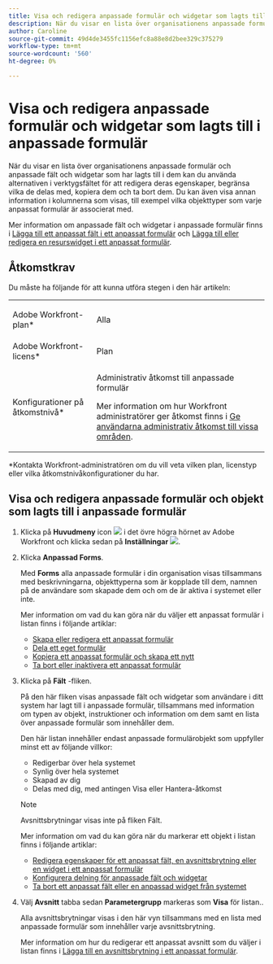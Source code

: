 ```yaml
---
title: Visa och redigera anpassade formulär och widgetar som lagts till i anpassade formulär
description: När du visar en lista över organisationens anpassade formulär och anpassade fält och widgetar som har lagts till i dem kan du använda alternativen i verktygsfältet för att redigera deras egenskaper, begränsa vilka de delas med, kopiera dem och ta bort dem. Du kan även visa annan information i kolumnerna som visas, till exempel vilka objekttyper som varje anpassat formulär är associerat med.
author: Caroline
source-git-commit: 49d4de3455fc1156efc8a88e8d2bee329c375279
workflow-type: tm+mt
source-wordcount: '560'
ht-degree: 0%

---
```


# Visa och redigera anpassade formulär och widgetar som lagts till i anpassade formulär

När du visar en lista över organisationens anpassade formulär och anpassade fält och widgetar som har lagts till i dem kan du använda alternativen i verktygsfältet för att redigera deras egenskaper, begränsa vilka de delas med, kopiera dem och ta bort dem. Du kan även visa annan information i kolumnerna som visas, till exempel vilka objekttyper som varje anpassat formulär är associerat med.

Mer information om anpassade fält och widgetar i anpassade formulär finns i [Lägga till ett anpassat fält i ett anpassat formulär](../../../administration-and-setup/customize-workfront/create-manage-custom-forms/add-a-custom-field-to-a-custom-form.md) och [Lägga till eller redigera en resurswidget i ett anpassat formulär](../../../administration-and-setup/customize-workfront/create-manage-custom-forms/add-widget-or-edit-its-properties-in-a-custom-form.md).

## Åtkomstkrav

Du måste ha följande för att kunna utföra stegen i den här artikeln:

<table style="table-layout:auto"> 
 <col> 
 <col> 
 <tbody> 
  <tr data-mc-conditions=""> 
   <td role="rowheader"> <p>Adobe Workfront-plan*</p> </td> 
   <td>Alla</td> 
  </tr> 
  <tr> 
   <td role="rowheader">Adobe Workfront-licens*</td> 
   <td>Plan</td> 
  </tr> 
  <tr data-mc-conditions=""> 
   <td role="rowheader">Konfigurationer på åtkomstnivå*</td> 
   <td> <p>Administrativ åtkomst till anpassade formulär</p> <p>Mer information om hur Workfront administratörer ger åtkomst finns i <a href="../../../administration-and-setup/add-users/configure-and-grant-access/grant-users-admin-access-certain-areas.md" class="MCXref xref">Ge användarna administrativ åtkomst till vissa områden</a>.</p> </td> 
  </tr> 
 </tbody> 
</table>

&#42;Kontakta Workfront-administratören om du vill veta vilken plan, licenstyp eller vilka åtkomstnivåkonfigurationer du har.

## Visa och redigera anpassade formulär och objekt som lagts till i anpassade formulär

1. Klicka på **Huvudmeny** icon ![](assets/main-menu-icon.png) i det övre högra hörnet av Adobe Workfront och klicka sedan på **Inställningar** ![](assets/gear-icon-settings.png).

1. Klicka **Anpassad Forms**.

   Med **Forms** alla anpassade formulär i din organisation visas tillsammans med beskrivningarna, objekttyperna som är kopplade till dem, namnen på de användare som skapade dem och om de är aktiva i systemet eller inte.

   Mer information om vad du kan göra när du väljer ett anpassat formulär i listan finns i följande artiklar:

   * [Skapa eller redigera ett anpassat formulär](../../../administration-and-setup/customize-workfront/create-manage-custom-forms/create-or-edit-a-custom-form.md)
   * [Dela ett eget formulär](../../../administration-and-setup/customize-workfront/create-manage-custom-forms/share-access-to-a-custom-form.md)
   * [Kopiera ett anpassat formulär och skapa ett nytt](../../../administration-and-setup/customize-workfront/create-manage-custom-forms/copy-custom-form-to-create-a-new-one.md)
   * [Ta bort eller inaktivera ett anpassat formulär](../../../administration-and-setup/customize-workfront/create-manage-custom-forms/delete-or-deactivate-a-custom-form.md)

1. Klicka på **Fält** -fliken.

   På den här fliken visas anpassade fält och widgetar som användare i ditt system har lagt till i anpassade formulär, tillsammans med information om typen av objekt, instruktioner och information om dem samt en lista över anpassade formulär som innehåller dem.

   Den här listan innehåller endast anpassade formulärobjekt som uppfyller minst ett av följande villkor:

   * Redigerbar över hela systemet
   * Synlig över hela systemet
   * Skapad av dig
   * Delas med dig, med antingen Visa eller Hantera-åtkomst

   >[!NOTE]
   >
   >Avsnittsbrytningar visas inte på fliken Fält.

   Mer information om vad du kan göra när du markerar ett objekt i listan finns i följande artiklar:

   * [Redigera egenskaper för ett anpassat fält, en avsnittsbrytning eller en widget i ett anpassat formulär](../../../administration-and-setup/customize-workfront/create-manage-custom-forms/edit-a-custom-field.md)
   * [Konfigurera delning för anpassade fält och widgetar](../../../administration-and-setup/customize-workfront/create-manage-custom-forms/configure-sharing-for-a-custom-field.md)
   * [Ta bort ett anpassat fält eller en anpassad widget från systemet](../../../administration-and-setup/customize-workfront/create-manage-custom-forms/delete-a-custom-field.md)


1. Välj **Avsnitt** tabba sedan **Parametergrupp** markeras som **Visa** för listan..

   Alla avsnittsbrytningar visas i den här vyn tillsammans med en lista med anpassade formulär som innehåller varje avsnittsbrytning.

   Mer information om hur du redigerar ett anpassat avsnitt som du väljer i listan finns i [Lägga till en avsnittsbrytning i ett anpassat formulär](../../../administration-and-setup/customize-workfront/create-manage-custom-forms/add-a-section-break-to-a-custom-form.md).

